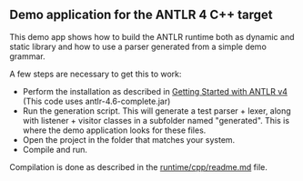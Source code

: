 ## Demo application for the ANTLR 4 C++ target

This demo app shows how to build the ANTLR runtime both as dynamic and static library and how to use a parser generated from a simple demo grammar.

A few steps are necessary to get this to work:

- Perform the installation as described in [Getting Started with ANTLR v4](https://github.com/antlr/antlr4/blob/master/doc/getting-started.md) (This code uses antlr-4.6-complete.jar)
- Run the generation script. This will generate a test parser + lexer, along with listener + visitor classes in a subfolder named "generated". This is where the demo application looks for these files.
- Open the project in the folder that matches your system.
- Compile and run.

Compilation is done as described in the [runtime/cpp/readme.md](../README.md) file.

